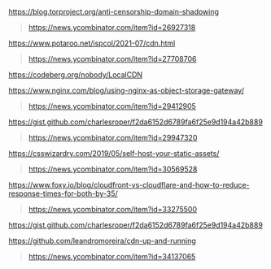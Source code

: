 https://blog.torproject.org/anti-censorship-domain-shadowing
> https://news.ycombinator.com/item?id=26927318

https://www.potaroo.net/ispcol/2021-07/cdn.html
> https://news.ycombinator.com/item?id=27708706

https://codeberg.org/nobody/LocalCDN

https://www.nginx.com/blog/using-nginx-as-object-storage-gateway/
> https://news.ycombinator.com/item?id=29412905

https://gist.github.com/charlesroper/f2da6152d6789fa6f25e9d194a42b889
> https://news.ycombinator.com/item?id=29947320

https://csswizardry.com/2019/05/self-host-your-static-assets/
> https://news.ycombinator.com/item?id=30569528

https://www.foxy.io/blog/cloudfront-vs-cloudflare-and-how-to-reduce-response-times-for-both-by-35/
> https://news.ycombinator.com/item?id=33275500

https://gist.github.com/charlesroper/f2da6152d6789fa6f25e9d194a42b889

https://github.com/leandromoreira/cdn-up-and-running
> https://news.ycombinator.com/item?id=34137065